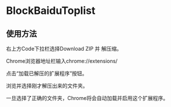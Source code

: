 # BlockBaiduToplist
## 使用方法
右上方Code下拉栏选择Download ZIP 并 解压缩。  

Chrome浏览器地址栏输入chrome://extensions/         

点击“加载已解压的扩展程序”按钮。    

浏览并选择刚才解压出来的文件夹。 

一旦选择了正确的文件夹，Chrome将会自动加载并启用这个扩展程序。


